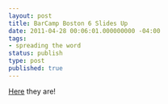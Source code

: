```yaml
---
layout: post
title: BarCamp Boston 6 Slides Up
date: 2011-04-28 00:06:01.000000000 -04:00
tags:
- spreading the word
status: publish
type: post
published: true
---
```


[Here](https://docs.google.com/present/view?id=dhrxcngw_20fk42rxgb) they are!
